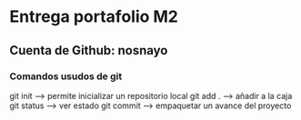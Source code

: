 # Entrega portafolio M2

## Cuenta de Github: nosnayo

### Comandos usudos de git

git init --> permite inicializar un repositorio local
git add . --> añadir a la caja
git status --> ver estado
git commit --> empaquetar un avance del proyecto